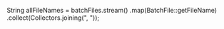 String allFileNames = batchFiles.stream()
    .map(BatchFile::getFileName)
    .collect(Collectors.joining(", "));
